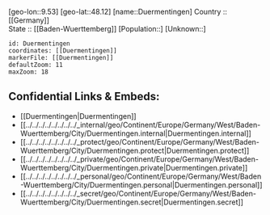 ﻿---
location: [48.12,9.53] 
mapzoom: [7,12] 
mapmarker: city 
type: City
tags:
- geo/City


SpocWebEntityId: 29937
isDeleted: false
confidential: public

---
[geo-lon::9.53] 
[geo-lat::48.12] 
[name::Duermentingen] 
Country :: [[Germany]]  
State :: [[Baden-Wuerttemberg]] 
[Population::] 
[Unknown::] 


```leaflet
id: Duermentingen
coordinates: [[Duermentingen]] 
markerFile: [[Duermentingen]] 
defaultZoom: 11 
maxZoom: 18
```


## Confidential Links & Embeds: 
- [[Duermentingen|Duermentingen]]  
- [[../../../../../../../../_internal/geo/Continent/Europe/Germany/West/Baden-Wuerttemberg/City/Duermentingen.internal|Duermentingen.internal]] 
- [[../../../../../../../../_protect/geo/Continent/Europe/Germany/West/Baden-Wuerttemberg/City/Duermentingen.protect|Duermentingen.protect]] 
- [[../../../../../../../../_private/geo/Continent/Europe/Germany/West/Baden-Wuerttemberg/City/Duermentingen.private|Duermentingen.private]] 
- [[../../../../../../../../_personal/geo/Continent/Europe/Germany/West/Baden-Wuerttemberg/City/Duermentingen.personal|Duermentingen.personal]] 
- [[../../../../../../../../_secret/geo/Continent/Europe/Germany/West/Baden-Wuerttemberg/City/Duermentingen.secret|Duermentingen.secret]] 
